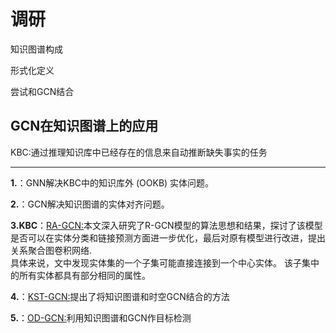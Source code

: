 # 调研

知识图谱构成

形式化定义

尝试和GCN结合

## GCN在知识图谱上的应用

KBC:通过推理知识库中已经存在的信息来自动推断缺失事实的任务

------

**1.**：GNN解决KBC中的知识库外 (OOKB) 实体问题。

**2.**：GCN解决知识图谱的实体对齐问题。

**3.KBC**：[RA-GCN:](https://dl.acm.org/doi/pdf/10.1145/3383972.3384067)本文深入研究了R-GCN模型的算法思想和结果，探讨了该模型是否可以在实体分类和链接预测方面进一步优化，最后对原有模型进行改进，提出关系聚合图卷积网络.  
具体来说，文中发现实体集的一个子集可能直接连接到一个中心实体。 该子集中的所有实体都具有部分相同的属性。

**4.**：[KST-GCN:](https://arxiv.org/abs/2011.14992)提出了将知识图谱和时空GCN结合的方法

**5.**：[OD-GCN:](https://arxiv.org/abs/1908.04385v1)利用知识图谱和GCN作目标检测